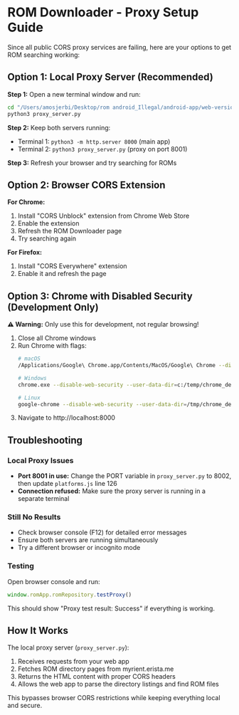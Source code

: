 # ROM Downloader - Proxy Setup Guide

Since all public CORS proxy services are failing, here are your options to get ROM searching working:

## Option 1: Local Proxy Server (Recommended)

**Step 1:** Open a new terminal window and run:
```bash
cd "/Users/amosjerbi/Desktop/rom android_Illegal/android-app/web-version"
python3 proxy_server.py
```

**Step 2:** Keep both servers running:
- Terminal 1: `python3 -m http.server 8000` (main app)
- Terminal 2: `python3 proxy_server.py` (proxy on port 8001)

**Step 3:** Refresh your browser and try searching for ROMs

## Option 2: Browser CORS Extension

**For Chrome:**
1. Install "CORS Unblock" extension from Chrome Web Store
2. Enable the extension 
3. Refresh the ROM Downloader page
4. Try searching again

**For Firefox:**
1. Install "CORS Everywhere" extension
2. Enable it and refresh the page

## Option 3: Chrome with Disabled Security (Development Only)

**⚠️ Warning:** Only use this for development, not regular browsing!

1. Close all Chrome windows
2. Run Chrome with flags:
   ```bash
   # macOS
   /Applications/Google\ Chrome.app/Contents/MacOS/Google\ Chrome --disable-web-security --user-data-dir=/tmp/chrome_dev_test --disable-features=VizDisplayCompositor
   
   # Windows
   chrome.exe --disable-web-security --user-data-dir=c:/temp/chrome_dev_test
   
   # Linux
   google-chrome --disable-web-security --user-data-dir=/tmp/chrome_dev_test
   ```
3. Navigate to http://localhost:8000

## Troubleshooting

### Local Proxy Issues
- **Port 8001 in use:** Change the PORT variable in `proxy_server.py` to 8002, then update `platforms.js` line 126
- **Connection refused:** Make sure the proxy server is running in a separate terminal

### Still No Results
- Check browser console (F12) for detailed error messages
- Ensure both servers are running simultaneously
- Try a different browser or incognito mode

### Testing
Open browser console and run:
```javascript
window.romApp.romRepository.testProxy()
```

This should show "Proxy test result: Success" if everything is working.

## How It Works

The local proxy server (`proxy_server.py`):
1. Receives requests from your web app
2. Fetches ROM directory pages from myrient.erista.me
3. Returns the HTML content with proper CORS headers
4. Allows the web app to parse the directory listings and find ROM files

This bypasses browser CORS restrictions while keeping everything local and secure.
